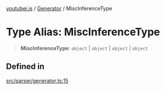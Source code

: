 [youtubei.js](../../../README.md) / [Generator](../README.md) / MiscInferenceType

# Type Alias: MiscInferenceType

> **MiscInferenceType**: `object` \| `object` \| `object` \| `object`

## Defined in

[src/parser/generator.ts:15](https://github.com/LuanRT/YouTube.js/blob/cf09f7bab14fcca99e1f3ae428c7337fea58cfa5/src/parser/generator.ts#L15)
